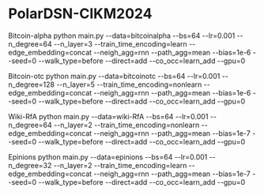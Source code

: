 # PolarDSN-CIKM2024

Bitcoin-alpha
python main.py --data=bitcoinalpha --bs=64 --lr=0.001 --n_degree=64 --n_layer=3 --train_time_encoding=learn --edge_embedding=concat --neigh_agg=rnn --path_agg=mean --bias=1e-6 --seed=0 --walk_type=before --direct=add --co_occ=learn_add --gpu=0

Bitcoin-otc
python main.py --data=bitcoinotc --bs=64 --lr=0.001 --n_degree=128 --n_layer=5 --train_time_encoding=nonlearn --edge_embedding=concat --neigh_agg=rnn --path_agg=mean --bias=1e-6 --seed=0 --walk_type=before --direct=add --co_occ=learn_add --gpu=0

Wiki-RfA
python main.py --data=wiki-RfA --bs=64 --lr=0.001 --n_degree=64 --n_layer=2 --train_time_encoding=nonlearn --edge_embedding=concat --neigh_agg=rnn --path_agg=mean --bias=1e-7 --seed=0 --walk_type=before --direct=add --co_occ=learn_add --gpu=0

Epinions
python main.py --data=epinions --bs=64 --lr=0.001 --n_degree=32 --n_layer=2 --train_time_encoding=learn --edge_embedding=concat --neigh_agg=rnn --path_agg=mean --bias=1e-7 --seed=0 --walk_type=before --direct=add --co_occ=learn_add --gpu=0
